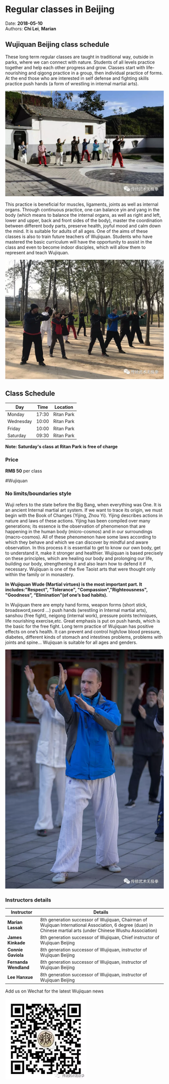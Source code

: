 # Regular classes in Beijing
Date: **2018-05-10**<br />
Authors: **Chi Lei**, **Marian**

## Wujiquan Beijing class schedule
These long term regular classes are taught in traditional way, outside in parks, where we can connect with nature. Students of all levels practice together and help each other progress and grow.  Classes start with life-nourishing and qigong practice in a group, then individual practice of forms. At the end those who are interested in self defense and fighting skills practice push hands (a form of wrestling in internal martial arts). 

![Students performing chopping palm](/images/wujiquan_students_performing_chopping_palm.webp)

This practice is beneficial for muscles, ligaments, joints as well as internal organs. Through continuous practice, one can balance yin and yang in the body (which means to balance the internal organs, as well as right and left, lower and upper, back and front sides of the body), master the coordination between different body parts, preserve health, joyful mood and calm down the mind. It is suitable for adults of all ages. One of the aims of these classes is also to train future teachers of Wujiquan. Students who have mastered the basic curriculum will have the opportunity to assist in the class and even to become indoor disciples, which will allow them to represent and teach Wujiquan.

![Students during November 2017 workshop](/images/wujiquan_students_nov_2017_chopping_palm.webp)

## Class Schedule

| Day       | Time        | Location   |
| --------- |-------------|------------|
| Monday      | 17:30 | Ritan Park |
| Wednesday   |  10:00 | Ritan Park |
| Friday      |  10:00 | Ritan Park |
| Saturday    | 09:30 | Ritan Park |

**Note: Saturday's class at Ritan Park is free of charge**

### Price
**RMB 50** per class

#Wujiquan
### No limits/boundaries style

Wuji refers to the state before the Big Bang, when everything was One. It is an ancient Internal martial art system. If we want to trace its origin, we must begin with the Book of Changes (Yijing, Zhou Yi). Yijing describes actions in nature and laws of these actions. Yijing has been compiled over many generations; its essence is the observation of phenomenon that are happening in the human body (micro-cosmos) and in our surroundings (macro-cosmos). All of these phenomenon have some laws according to which they behave and which we can discover by mindful and aware observation. In this process it is essential to get to know our own body, get to understand it, make it stronger and healthier. Wujiquan is based precisely on these principles, which are healing our body and prolonging our life, building our body, strengthening it and also learn how to defend it if necessary. Wujiquan is one of the five Taoist arts that were thought only within the family or in monastery.

**In Wujiquan Wude (Martial virtues) is the most important part. It includes:"Respect", "Tolerance", "Compassion","Righteousness", "Goodness”, “Elimination"(of one’s bad habits).**

In Wujiquan there are empty hand forms, weapon forms (short stick, broadsword,sword …) push hands (wrestling in Internal martial arts), sanshou (free fight), neigong (internal work), pressure points techniques, life nourishing exercise,etc. Great emphasis is put on push hands, which is the basic for the free fight. Long term practice of Wujiquan has positive effects on one’s health. It can prevent and control high/low blood pressure, diabetes, different kinds of stomach and intestines problems, problems with joints and spine… Wujiquan is suitable for all ages and genders.

![Students during November 2017 workshop](/images/marian_chopping_palm_white_cloud_temple.webp)

### Instructors details

| Instructor       | Details        |
| --------- |-------------|
| **Marian Lassak** | 8th generation successor of Wujiquan, Chairman of Wujiquan International Association, 6 degree (duan) in Chinese martial arts (under Chinese Wushu Association) |
| **James Kinkade** | 8th generation successor of Wujiquan, Chief instructor of Wujiquan Beijing |
| **Connie Gaviola** | 8th generation successor of Wujiquan, instructor of Wujiquan Beijing |
| **Fernanda Wendland** | 8th generation successor of Wujiquan, instructor of Wujiquan Beijing |
| **Lee Hanxue** | 8th generation successor of Wujiquan, instructor of Wujiquan Beijing |


Add us on Wechat for the latest Wujiquan news

![Add us on Wechat for the latest Wujiquan news](/images/wujiquan_qrcode.webp)

